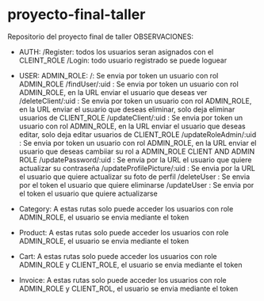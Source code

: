 # proyecto-final-taller
Repositorio del proyecto final de taller
OBSERVACIONES:

- AUTH:
  /Register: todos los usuarios seran asignados con el CLEINT_ROLE
  /Login: todo usuario registrado se puede loguear

- USER:
  ADMIN_ROLE:
    /: Se envia por token un usuario con rol ADMIN_ROLE
    /findUser/:uid : Se envia por token un usuario con rol ADMIN_ROLE, en la URL enviar el usuario que deseas ver
    /deleteClient/:uid : Se envia por token un usuario con rol ADMIN_ROLE, en la URL enviar el usuario que deseas eliminar, solo deja eliminar usuarios de CLIENT_ROLE
    /updateClient/:uid : Se envia por token un usuario con rol ADMIN_ROLE, en la URL enviar el usuario que deseas editar, solo deja editar usuarios de CLIENT_ROLE
    /updateRoleAdmin/:uid : Se envia por token un usuario con rol ADMIN_ROLE, en la URL enviar el usuario que deseas cambiiar su rol a ADMIN_ROLE
  CLIENT AND ADMIN ROLE
    /updatePassword/:uid : Se envia por la URL el usuario que quiere actualizar su contraseña
    /updateProfilePicture/:uid : Se envia por la URL el usuario que quiere actualizar su foto de perfil
    /deleteUser : Se envia por el token el usuario que quiere eliminarse
    /updateUser : Se envia por el token el usuario que quiere actualizarse

- Category:
  A estas rutas solo puede acceder los usuarios con role ADMIN_ROLE, el usuario se envia mediante el token

- Product:
  A estas rutas solo puede acceder los usuarios con role ADMIN_ROLE, el usuario se envia mediante el token

- Cart:
  A estas rutas solo puede acceder los usuarios con role ADMIN_ROLE y CLIENT_ROLE, el usuario se envia mediante el token

- Invoice:
  A estas rutas solo puede acceder los usuarios con role ADMIN_ROLE y CLIENT_ROL, el usuario se envia mediante el token
